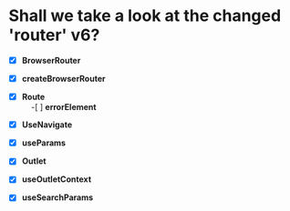 # Shall we take a look at the changed 'router' v6?

- [X]  **BrowserRouter**<br/>
- [X] **createBrowserRouter**<br/>
- [X] **Route**<br/>
&nbsp;&nbsp;&nbsp;&nbsp;-[ ] **errorElement**<br/> 
- [X] **UseNavigate**<br/>
- [X] **useParams**<br/>
- [X] **Outlet**<br/>
- [X] **useOutletContext**<br/>
- [X] **useSearchParams**<br/>



